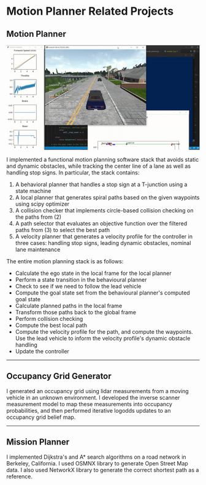 # Motion Planner Related Projects

## Motion Planner
![](../Demo%20Images/mp-demo.gif)

I implemented a functional motion planning software stack that avoids static and dynamic obstacles, while tracking the center line of a lane as well as handling stop signs. In particular, the stack contains:  
1. A behavioral planner that handles a stop sign at a T-junction using a state machine
2. A local planner that generates spiral paths based on the given waypoints using scipy optimizer
3. A collision checker that implements circle-based collision checking on the paths from (2)
4. A path selector that evaluates an objective function over the filtered paths from (3) to select the best path
5. A velocity planner that generates a velocity profile for the controller in three cases: handling stop signs, leading dynamic obstacles, nominal lane maintenance

The entire motion planning stack is as follows:
- Calculate the ego state in the local frame for the local planner
- Perform a state transition in the behavioural planner
- Check to see if we need to follow the lead vehicle
- Compute the goal state set from the behavioural planner's computed goal state
- Calculate planned paths in the local frame
- Transform those paths back to the global frame
- Perform collision checking
- Compute the best local path
- Compute the velocity profile for the path, and compute the waypoints. Use the lead vehicle to inform the velocity profile's dynamic obstacle handling
- Update the controller

- - - -
## Occupancy Grid Generator
I generated an occupancy grid using lidar measurements from a moving vehicle in an unknown environment. I developed the inverse scanner measurement model to map these measurements into occupancy probabilities, and then performed iterative logodds updates to an occupancy grid belief map. 
- - - -
## Mission Planner
I implemented Dijkstra's and A* search algorithms on a road network in Berkeley, California. I used OSMNX library to generate Open Street Map data. I also used NetworkX library to generate the correct shortest path as a reference. 

